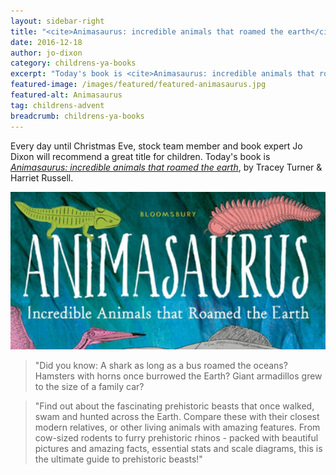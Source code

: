 ```yaml
---
layout: sidebar-right
title: "<cite>Animasaurus: incredible animals that roamed the earth</cite>, by Tracey Turner &amp; Harriet Russell"
date: 2016-12-18
author: jo-dixon
category: childrens-ya-books
excerpt: "Today's book is <cite>Animasaurus: incredible animals that roamed the earth</cite>, by Tracey Turner &amp; Harriet Russell."
featured-image: /images/featured/featured-animasaurus.jpg
featured-alt: Animasaurus
tag: childrens-advent
breadcrumb: childrens-ya-books
---
```


Every day until Christmas Eve, stock team member and book expert Jo Dixon will recommend a great title for children. Today's book is <a href="https://suffolk.spydus.co.uk/cgi-bin/spydus.exe/ENQ/OPAC/BIBENQ?BRN=2055561"><cite>Animasaurus: incredible animals that roamed the earth</cite></a>, by Tracey Turner &amp; Harriet Russell.

![Lydia](/images/featured/featured-animasaurus.jpg)

> "Did you know: A shark as long as a bus roamed the oceans? Hamsters with horns once burrowed the Earth? Giant armadillos grew to the size of a family car?

> "Find out about the fascinating prehistoric beasts that once walked, swam and hunted across the Earth. Compare these with their closest modern relatives, or other living animals with amazing features. From cow-sized rodents to furry prehistoric rhinos - packed with beautiful pictures and amazing facts, essential stats and scale diagrams, this is the ultimate guide to prehistoric beasts!"

